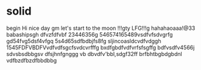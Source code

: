 # solid
begin
Hi
nice day
gm
let's start
to the moon !!!gty
LFG!!!g
hahahaoaaa!@33
babashipsgh
dfvzfdfvbf
23446356g
546574165489vsdfvfsdvgrfg
gd54fvg5dsf4vfgq
5s4d65sdfbdbjfs8fg
sljincoasldcvdfvdggh
1545FDFVBDFVvdfvdfsgcfsvdcvrfffg
bxdfgbdfvdfvrfsfsgffg
bdfvsdfv4566j
sdvsbsdbbgsv dfsjhnfgnggg
vb dbvdfv'bbl,sdgf32ff
brfbhtbgbdgbdnl
vdfbzdfbzdfbbdbbg
